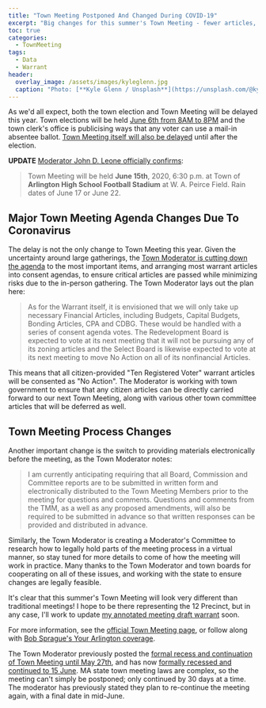 ```yaml
---
title: "Town Meeting Postponed And Changed During COVID-19"
excerpt: "Big changes for this summer's Town Meeting - fewer articles, more online."
toc: true
categories:
  - TownMeeting
tags:
  - Data
  - Warrant
header:
  overlay_image: /assets/images/kyleglenn.jpg
  caption: "Photo: [**Kyle Glenn / Unsplash**](https://unsplash.com/@kylejglenn)"
---
```


As we'd all expect, both the town election and Town Meeting will be delayed this year.  Town elections will be held [June 6th from 8AM to 8PM](https://www.arlingtonma.gov/Home/Components/News/News/10088/16?backlist=%2fhome) and the town clerk's office is publicising ways that any voter can use a mail-in absentee ballot.  [Town Meeting itself will also be delayed](https://www.arlingtonma.gov/home/showdocument?id=51032) until after the election.

**UPDATE** [Moderator John D. Leone officially confirms](https://www.arlingtonma.gov/home/showdocument?id=51440):

> Town Meeting will be held **June 15th**, 2020, 6:30 p.m. at Town of **Arlington High School Football Stadium** at W. A. Peirce Field. Rain dates of June 17 or June 22.

## Major Town Meeting Agenda Changes Due To Coronavirus 

The delay is not the only change to Town Meeting this year.  Given the uncertainty around large gatherings, the [Town Moderator is cutting down the agenda](https://www.arlingtonma.gov/home/showdocument?id=51032) to the most important items, and arranging most warrant articles into consent agendas, to ensure critical articles are passed while minimizing risks due to the in-person gathering.  The Town Moderator lays out the plan here:

> As for the Warrant itself, it is envisioned that we will only take up necessary Financial Articles, including Budgets, Capital Budgets, Bonding Articles, CPA and CDBG. These would be handled with a series of consent agenda votes. The Redevelopment Board is expected to vote at its next meeting that it will not be pursuing any of its zoning articles and the Select Board is likewise expected to vote at its next meeting to move No Action on all of its nonfinancial Articles. 

This means that all citizen-provided "Ten Registered Voter" warrant articles will be consented as "No Action".  The Moderator is working with town government to ensure that any citizen articles can be directly carried forward to our next Town Meeting, along with various other town committee articles that will be deferred as well. 

## Town Meeting Process Changes

Another important change is the switch to providing materials electronically before the meeting, as the Town Moderator notes:

> I am currently anticipating requiring that all Board, Commission and Committee reports are to be submitted in written form and electronically distributed to the Town Meeting Members prior to the meeting for questions and comments. Questions and comments from the TMM, as a well as any proposed amendments, will also be required to be submitted in advance so that written responses can be  provided and distributed in advance.

Similarly, the Town Moderator is creating a Moderator's Committee to research how to legally hold parts of the meeting process in a virtual manner, so stay tuned for more details to come of how the meeting will work in practice.  Many thanks to the Town Moderator and town boards for cooperating on all of these issues, and working with the state to ensure changes are legally feasible.

It's clear that this summer's Town Meeting will look very different than traditional meetings!  I hope to be there representing the 12 Precinct, but in any case, I'll work to update [my annotated meeting draft warrant](/tm/2020draft) soon.

For more information, see the [official Town Meeting page](https://www.arlingtonma.gov/town-governance/town-meeting), or follow along with [Bob Sprague's Your Arlington coverage](https://www.yourarlington.com/arlington-archives/town-school/town-meeting/17030-plans-042420.html).

The Town Moderator previously posted the [formal recess and continuation of Town Meeting until May 27th](http://www.arlingtonma.gov/home/showdocument?id=51036), and has now [formally recessed and continued to 15 June](https://www.arlingtonma.gov/home/showdocument?id=51440).  MA state town meeting laws are complex, so the meeting can't simply be postponed; only continued by 30 days at a time.  The moderator has previously stated they plan to re-continue the meeting again, with a final date in mid-June. 

